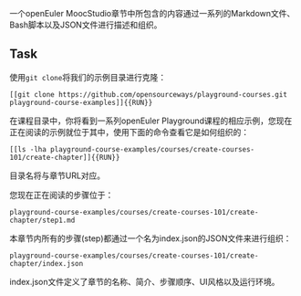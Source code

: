 一个openEuler MoocStudio章节中所包含的内容通过一系列的Markdown文件、Bash脚本以及JSON文件进行描述和组织。

## Task

使用`git clone`将我们的示例目录进行克隆：

`[[git clone https://github.com/opensourceways/playground-courses.git playground-course-examples]]{{RUN}}`

在课程目录中，你将看到一系列openEuler Playground课程的相应示例，您现在正在阅读的示例就位于其中，使用下面的命令查看它是如何组织的：

`[[ls -lha playground-course-examples/courses/create-courses-101/create-chapter]]{{RUN}}`

目录名将与章节URL对应。

您现在正在阅读的步骤位于：

`playground-course-examples/courses/create-courses-101/create-chapter/step1.md`

本章节内所有的步骤(step)都通过一个名为index.json的JSON文件来进行组织：

`playground-course-examples/courses/create-courses-101/create-chapter/index.json`

index.json文件定义了章节的名称、简介、步骤顺序、UI风格以及运行环境。
